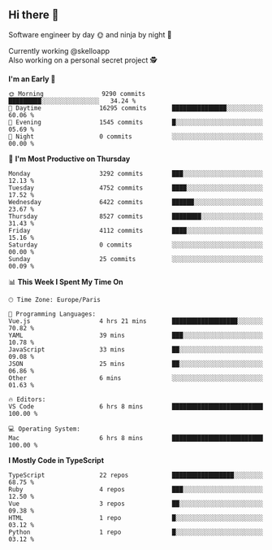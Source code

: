 ## Hi there 👋

Software engineer by day 🌞 and ninja by night 🌝

Currently working @skelloapp <br>
Also working on a personal secret project 🕵️

<!--START_SECTION:waka-->
**I'm an Early 🐤** 

```text
🌞 Morning                9290 commits        █████████░░░░░░░░░░░░░░░░   34.24 % 
🌆 Daytime                16295 commits       ███████████████░░░░░░░░░░   60.06 % 
🌃 Evening                1545 commits        █░░░░░░░░░░░░░░░░░░░░░░░░   05.69 % 
🌙 Night                  0 commits           ░░░░░░░░░░░░░░░░░░░░░░░░░   00.00 % 
```
📅 **I'm Most Productive on Thursday** 

```text
Monday                   3292 commits        ███░░░░░░░░░░░░░░░░░░░░░░   12.13 % 
Tuesday                  4752 commits        ████░░░░░░░░░░░░░░░░░░░░░   17.52 % 
Wednesday                6422 commits        ██████░░░░░░░░░░░░░░░░░░░   23.67 % 
Thursday                 8527 commits        ████████░░░░░░░░░░░░░░░░░   31.43 % 
Friday                   4112 commits        ████░░░░░░░░░░░░░░░░░░░░░   15.16 % 
Saturday                 0 commits           ░░░░░░░░░░░░░░░░░░░░░░░░░   00.00 % 
Sunday                   25 commits          ░░░░░░░░░░░░░░░░░░░░░░░░░   00.09 % 
```


📊 **This Week I Spent My Time On** 

```text
🕑︎ Time Zone: Europe/Paris

💬 Programming Languages: 
Vue.js                   4 hrs 21 mins       ██████████████████░░░░░░░   70.82 % 
YAML                     39 mins             ███░░░░░░░░░░░░░░░░░░░░░░   10.78 % 
JavaScript               33 mins             ██░░░░░░░░░░░░░░░░░░░░░░░   09.08 % 
JSON                     25 mins             ██░░░░░░░░░░░░░░░░░░░░░░░   06.86 % 
Other                    6 mins              ░░░░░░░░░░░░░░░░░░░░░░░░░   01.63 % 

🔥 Editors: 
VS Code                  6 hrs 8 mins        █████████████████████████   100.00 % 

💻 Operating System: 
Mac                      6 hrs 8 mins        █████████████████████████   100.00 % 
```

**I Mostly Code in TypeScript** 

```text
TypeScript               22 repos            █████████████████░░░░░░░░   68.75 % 
Ruby                     4 repos             ███░░░░░░░░░░░░░░░░░░░░░░   12.50 % 
Vue                      3 repos             ██░░░░░░░░░░░░░░░░░░░░░░░   09.38 % 
HTML                     1 repo              █░░░░░░░░░░░░░░░░░░░░░░░░   03.12 % 
Python                   1 repo              █░░░░░░░░░░░░░░░░░░░░░░░░   03.12 % 
```




<!--END_SECTION:waka-->

<!--
**antoinelncl/antoinelncl** is a ✨ _special_ ✨ repository because its `README.md` (this file) appears on your GitHub profile.

Here are some ideas to get you started:

- 🔭 I’m currently working on ...
- 🌱 I’m currently learning ...
- 👯 I’m looking to collaborate on ...
- 🤔 I’m looking for help with ...
- 💬 Ask me about ...
- 📫 How to reach me: ...
- 😄 Pronouns: ...
- ⚡ Fun fact: ...
-->
